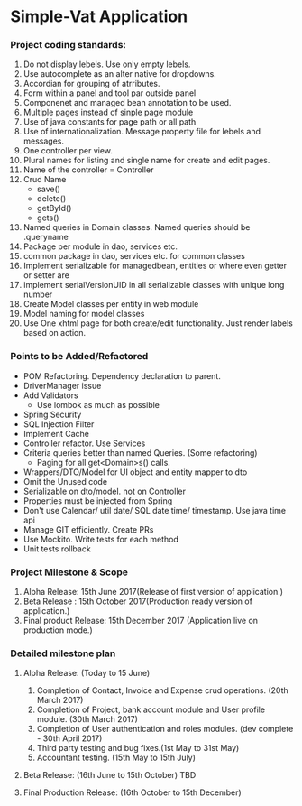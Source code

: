 <h1>Simple-Vat Application</h1>

<h3>Project coding standards:</h3>


1. Do not display lebels. Use only empty lebels.
2. Use autocomplete as an alter native for dropdowns.
3. Accordian for grouping of atrributes.
4. Form within a panel and tool par outside panel
5. Componenet and managed bean annotation to be used.
6. Multiple pages instead of sinple page module
7. Use of java constants for page path or all path
8. Use of internationalization. Message property file for lebels and messages.
9. One controller per view. 
10. Plural names for listing and single name for create and edit pages.
11. Name of the controller = <View Name>Controller
12. Crud Name
    - save<Domain>()
	- delete<Domain>()
	- get<Domain>ById()
	- get<Domain>s()
13. Named queries in Domain classes. Named queries should be <Domain>.queryname
14. Package per module in dao, services etc.
15. common package in dao, services etc. for common classes
16. Implement serializable for managedbean, entities or where even getter or setter are
17. implement serialVersionUID in all serializable classes with unique long number
18. Create Model classes per entity in web module
19. <Domain>Model naming for model classes
20. Use One xhtml page for both create/edit functionality. Just render labels based on action.

<h3>Points to be Added/Refactored</h3>

- POM Refactoring. Dependency declaration to parent.
- DriverManager issue
- Add Validators
    - Use lombok as much as possible 
- Spring Security
- SQL Injection Filter
- Implement Cache
- Controller refactor. Use Services
- Criteria queries better than named Queries. (Some refactoring)
    - Paging for all get\<Domain>s() calls.
- Wrappers/DTO/Model for UI object and entity mapper to dto
- Omit the Unused code
- Serializable on dto/model. not on Controller 
- Properties must be injected from Spring
- Don't use Calendar/ util date/ SQL date time/ timestamp. Use java time api
- Manage GIT efficiently. Create PRs
- Use Mockito. Write tests for each method
- Unit tests rollback
  
<h3>Project Milestone & Scope</h3>

1. Alpha Release: 15th June 2017(Release of first version of application.)
2. Beta Release : 15th October 2017(Production ready version of application.)
3. Final product Release: 15th December 2017 (Application live on production mode.)


<h3>Detailed milestone plan</h3>

1. Alpha Release: (Today to 15 June)
	1. Completion of Contact, Invoice and Expense crud operations. (20th March 2017)
	2. Completion of Project, bank account module and User profile module. (30th March 2017) 
	3. Completion of User authentication and roles modules. (dev complete - 30th April 2017) 
	4. Third party testing and bug fixes.(1st May to 31st May)
	5. Accountant testing. (15th May to 15th July)

2. Beta Release: (16th June to 15th October)
	TBD
3. Final Production Release: (16th October to 15th December)   

